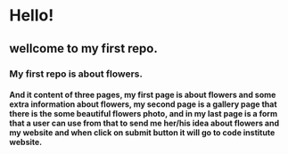 # Hello!
## wellcome to my first repo.
### My first repo is about flowers.
#### And it content  of three pages, my first page is about flowers and some extra information about flowers, my second page is a gallery page that there is the some beautiful flowers photo, and in my last page is a form that a user can use from that to send me her/his idea about flowers and my website and when click on submit button it will go to code institute website. 

